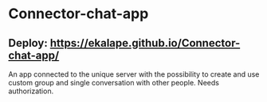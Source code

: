 # Connector-chat-app


## Deploy:  https://ekalape.github.io/Connector-chat-app/



An app connected to the unique server with the possibility to create and use custom group and single conversation with other people. Needs authorization.
